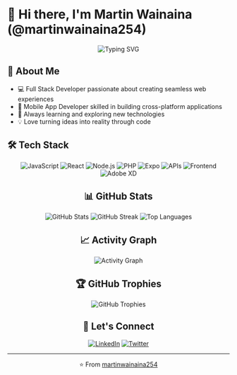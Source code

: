 # 👋 Hi there, I'm Martin Wainaina (@martinwainaina254)

<div align="center">
    <img src="https://readme-typing-svg.herokuapp.com?font=Fira+Code&pause=1000&width=435&lines=Full+Stack+Developer;Mobile+App+Developer;Always+learning+new+things" alt="Typing SVG" />
</div>

## 🚀 About Me
- 💻 Full Stack Developer passionate about creating seamless web experiences
- 📱 Mobile App Developer skilled in building cross-platform applications
- 🌱 Always learning and exploring new technologies
- 💡 Love turning ideas into reality through code

## 🛠️ Tech Stack
<div align="center">
    
![JavaScript](https://img.shields.io/badge/-JavaScript-F7DF1E?style=flat-square&logo=javascript&logoColor=black)
![React](https://img.shields.io/badge/-React-61DAFB?style=flat-square&logo=react&logoColor=black)
![Node.js](https://img.shields.io/badge/-Node.js-339933?style=flat-square&logo=node.js&logoColor=white)
![PHP](https://img.shields.io/badge/-PHP-777BB4?style=flat-square&logo=php&logoColor=white)
![Expo](https://img.shields.io/badge/-Expo-000020?style=flat-square&logo=expo&logoColor=white)
![APIs](https://img.shields.io/badge/-APIs-FF6F00?style=flat-square&logo=api&logoColor=white)
![Frontend](https://img.shields.io/badge/-Frontend-61DAFB?style=flat-square&logo=frontend&logoColor=black)
![Adobe XD](https://img.shields.io/badge/-Adobe%20XD-FF61F6?style=flat-square&logo=adobe-xd&logoColor=white)

## 📊 GitHub Stats
<div align="center">
    <img src="https://github-readme-stats.vercel.app/api?username=martinwainaina254&show_icons=true&theme=radical" alt="GitHub Stats" />
    <img src="https://github-readme-streak-stats.herokuapp.com/?user=martinwainaina254&theme=radical" alt="GitHub Streak" />
    <img src="https://github-readme-stats.vercel.app/api/top-langs/?username=martinwainaina254&layout=compact&theme=radical" alt="Top Languages" />
</div>

## 📈 Activity Graph
<div align="center">
    <img src="https://activity-graph.herokuapp.com/graph?username=martinwainaina254&theme=radical" alt="Activity Graph" />
</div>

## 🏆 GitHub Trophies
<div align="center">
    <img src="https://github-profile-trophy.vercel.app/?username=martinwainaina254&theme=radical" alt="GitHub Trophies" />
</div>

## 🤝 Let's Connect
<div align="center">
    <a href="https://linkedin.com/in/YourLinkedInProfile"><img src="https://img.shields.io/badge/LinkedIn-Connect-blue?style=for-the-badge&logo=linkedin" alt="LinkedIn" /></a>
    <a href="https://twitter.com/YourTwitterHandle"><img src="https://img.shields.io/badge/Twitter-Follow-blue?style=for-the-badge&logo=twitter" alt="Twitter" /></a>
</div>

---
⭐️ From [martinwainaina254](https://github.com/martinwainaina254)
